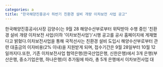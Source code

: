```yaml
---
categories: a
title: "한국해양진흥공사 하반기 친환경 설비 개량 이차보전 사업 공고"
---
```

한국해양진흥공사(사장 김양수)는 9월 28 해양수산부로부터 위탁받아 수행 중인 &#39;친환경 설비 개량 이차보전 사업(이하 &#39;이차보전사업&#39;)&#39;시행 공고를 공사 홈페이지에 게재했다고 밝혔다.이차보전사업을 통해 국적선사는 친환경 설비 도입시 해양수산부로부터 관련 대출금의 이자비용(2% 이내)을 지원받게 되며, 접수기간은 9월 28일부터 10월 12일까지다.또한, 기존 이차보전사업 협약은행(한국산업은행, 신한은행)에서 3개 은행(부산은행, 중소기업은행, 하나은행)이 추가됨에 따라, 총 5개 은행에서 이차보전사업 대